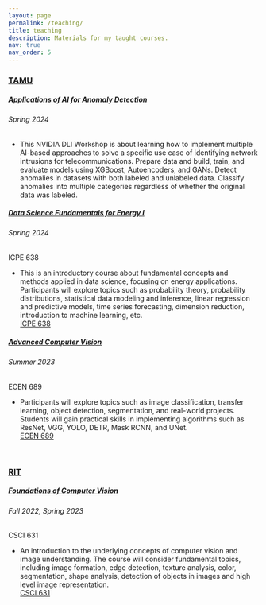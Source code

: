 ```yaml
---
layout: page
permalink: /teaching/
title: teaching
description: Materials for my taught courses.
nav: true
nav_order: 5
---
```


<h3 style="color: #4b9cd3;" id="tamu"><a href="https://www.tamu.edu/">TAMU</a></h3>


<!-- Nvidia Applications of AI for Anomaly Detection -->
<div class="card mt-3">
  <div class="p-3">
    <div class="row">
      <div class="col-sm-10">
        <h5><a href="https://tamids.tamu.edu/event/nvidia_anomaly_spring2024/">Applications of AI for Anomaly Detection</a></h5>
        <h6 class="card-subtitle font-italic">Spring 2024</h6>
      </div>
      <div class="col-sm-2 text-sm-right">
      </div>
    </div>
    <ul class="card-text font-weight-light list-group list-group-flush">
      <li class="list-group-item">
        <div class="row">
          <div class="col-sm-9">
            This NVIDIA DLI Workshop is about learning how to implement multiple AI-based approaches to solve a specific use case of identifying network intrusions for telecommunications. Prepare data and build, train, and evaluate models using XGBoost, Autoencoders, and GANs. Detect anomalies in datasets with both labeled and unlabeled data. Classify anomalies into multiple categories regardless of whether the original data was labeled.
          </div>
          <div class="col-sm-3">
          </div>
        </div>
      </li>
    </ul>
  </div>
</div> 

<!-- CS ICPE 638 (Computer Organization) -->
<div class="card mt-3">
  <div class="p-3">
    <div class="row">
      <div class="col-sm-10">
        <h5 id="icpe638" class="card-title"><a href="https://github.com/hniu-tamu/ds_energy">Data Science Fundamentals for Energy I</a></h5>
        <h6 class="card-subtitle font-italic">Spring 2024</h6>
      </div>
      <div class="col-sm-2 text-sm-right">
        <span class="badge">
          ICPE 638
        </span>
      </div>
    </div>
    <ul class="card-text font-weight-light list-group list-group-flush">
      <li class="list-group-item">
        <div class="row">
          <div class="col-sm-9">
            This is an introductory course about fundamental concepts and methods applied in data science, focusing on energy applications. Participants will explore topics such as probability theory, probability distributions, statistical data modeling and inference, linear regression and predictive models, time series forecasting, dimension reduction, introduction to machine learning, etc. 
          </div>
          <div class="col-sm-3">
            <a href="https://tamids.tamu.edu/wp-content/uploads/2024/01/ICPE638-Data-Science-Fundamentals-for-Energy-I.pdf">ICPE 638</a>
          </div>
        </div>
      </li>
    </ul>
  </div>
</div> 

<!-- COMP ECEN 689 (Computer Organization) -->
<div class="card mt-3">
  <div class="p-3">
    <div class="row">
      <div class="col-sm-10">
        <h5 id="ecen689" class="card-title"><a href="https://github.com/TAMIDSpiyalong/ECEN-689">Advanced Computer Vision</a></h5>
        <h6 class="card-subtitle font-italic">Summer 2023</h6>
      </div>
      <div class="col-sm-2 text-sm-right">
        <span class="badge">
          ECEN 689
        </span>
      </div>
    </div>
    <ul class="card-text font-weight-light list-group list-group-flush">
      <li class="list-group-item">
        <div class="row">
          <div class="col-sm-9">
            Participants will explore topics such as image classification, transfer learning, object detection, segmentation, and real-world projects. Students will gain practical skills in implementing algorithms such as ResNet, VGG, YOLO, DETR, Mask RCNN, and UNet.
          </div>
          <div class="col-sm-3">
            <a href="https://github.com/TAMIDSpiyalong/ECEN-689">ECEN 689</a>
          </div>
        </div>
      </li>
    </ul>
  </div>
</div> 

<br>

<h3 style="color: #4b9cd3;" id="rit"><a href="https://www.rit.edu/">RIT</a></h3>
<!-- COMP CSCI 631 (Computer Organization) -->
<div class="card mt-3">
  <div class="p-3">
    <div class="row">
      <div class="col-sm-10">
        <h5 id="csci631" class="card-title"><a href="https://www.youtube.com/watch?v=guGH1g936_A&list=PL0tZnDcsuQMZ3Mret5Qnaib0h0Z2iJ0hU&index=1">Foundations of Computer Vision</a></h5>
        <h6 class="card-subtitle font-italic">Fall 2022, Spring 2023</h6>
      </div>
      <div class="col-sm-2 text-sm-right">
        <span class="badge">
          CSCI 631
        </span>
      </div>
    </div>
    <ul class="card-text font-weight-light list-group list-group-flush">
      <li class="list-group-item">
        <div class="row">
          <div class="col-sm-9">
            An introduction to the underlying concepts of computer vision and image understanding. The course will consider fundamental topics, including image formation, edge detection, texture analysis, color, segmentation, shape analysis, detection of objects in images and high level image representation.
          </div>
          <div class="col-sm-3">
            <a href="https://www.youtube.com/watch?v=guGH1g936_A&list=PL0tZnDcsuQMZ3Mret5Qnaib0h0Z2iJ0hU&index=1">CSCI 631</a>
          </div>
        </div>
      </li>
    </ul>
  </div>
</div> 


